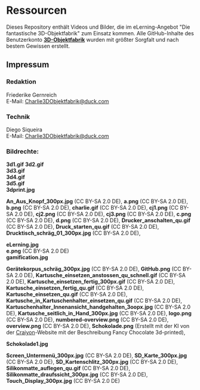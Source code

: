 # Ressourcen
Dieses Repository enthält Videos und Bilder, die im eLerning-Angebot "Die fantastische 3D-Objektfabrik" zum Einsatz kommen.
Alle GitHub-Inhalte des Benutzerkonto **[3D-Objektfabrik](https://github.com/3D-Objektfabrik)** wurden mit größter Sorgfalt und nach bestem Gewissen erstellt.

## Impressum

### Redaktion
Friederike Gernreich  
E-Mail: Charlie3DObjektfabrik@duck.com  

### Technik
Diego Siqueira  
E-Mail: Charlie3DObjektfabrik@duck.com

### Bildrechte:
**3d1.gif**
**3d2.gif**  
**3d3.gif**  
**3d4.gif**  
**3d5.gif**  
**3dprint.jpg**  

**An_Aus_Knopf_300px.jpg** (CC BY-SA 2.0 DE), **a.png** (CC BY-SA 2.0 DE), **b.png** (CC BY-SA 2.0 DE), **charlie.gif** (CC BY-SA 2.0 DE), **cj1.png** (CC BY-SA 2.0 DE), **cj2.png** (CC BY-SA 2.0 DE), **cj3.png** (CC BY-SA 2.0 DE), **c.png** (CC BY-SA 2.0 DE), **d.png** (CC BY-SA 2.0 DE), **Drucker_anschalten_qu.gif** (CC BY-SA 2.0 DE), **Druck_starten_qu.gif** (CC BY-SA 2.0 DE), **Drucktisch_schräg_01_300px.jpg** (CC BY-SA 2.0 DE),

**eLerning.jpg**   
**e.png** (CC BY-SA 2.0 DE)  
**gamification.jpg**  

**Gerätekorpus_schräg_300px.jpg** (CC BY-SA 2.0 DE), **GitHub.png** (CC BY-SA 2.0 DE), **Kartusche_einsetzen_anstossen_qu_schnell.gif** (CC BY-SA 2.0 DE), **Kartusche_einsetzen_fertig_300px.gif** (CC BY-SA 2.0 DE), **Kartusche_einsetzen_fertig_qu.gif** (CC BY-SA 2.0 DE), **Kartusche_einsetzen_qu.gif** (CC BY-SA 2.0 DE), **Kartusche_in_Kartuschenhalter_einsetzen_qu.gif** (CC BY-SA 2.0 DE), **Kartuschenhalter_Innenansicht_handgehalten_3oopx.jpg** (CC BY-SA 2.0 DE), **Kartusche_seitlich_in_Hand_300px.jpg** (CC BY-SA 2.0 DE), **logo.png** (CC BY-SA 2.0 DE), **numbered-overview.png** (CC BY-SA 2.0 DE), **overview.png** (CC BY-SA 2.0 DE), **Schokolade.png** (Erstellt mit der KI von der [Craiyon](https://www.craiyon.com/)-Website mit der Beschreibung Fancy Chocolate 3d-printed),

**Schokolade1.jpg**  

**Screen_Untermenü_300px.jpg** (CC BY-SA 2.0 DE), **SD_Karte_300px.jpg** (CC BY-SA 2.0 DE), **SD_Kartenschlitz_300px.jpg** (CC BY-SA 2.0 DE), **Silikonmatte_auflegen_qu.gif** (CC BY-SA 2.0 DE), **Silikonmatte_draufssicht_300px.jpg** (CC BY-SA 2.0 DE), **Touch_Display_300px.jpg** (CC BY-SA 2.0 DE)  
